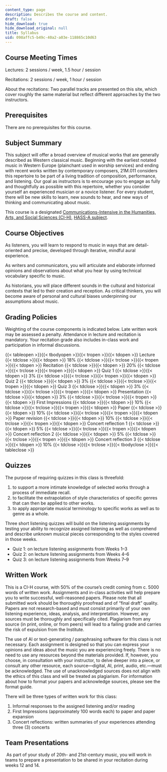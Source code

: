 ```yaml
---
content_type: page
description: Describes the course and content.
draft: false
hide_download: true
hide_download_original: null
title: Syllabus
uid: 098affc5-b49c-40a2-a03e-118865c10d63
---
```

## Course Meeting Times

Lectures: 2 sessions / week, 1.5 hour / session

Recitations: 2 sessions / week, 1 hour / session

About the recitations: Two parallel tracks are presented on this site, which cover roughly the same material but reflect different approaches by the two instructors.

## Prerequisites

There are no prerequisites for this course.

## Subject Summary

This subject will offer a broad overview of musical works that are generally described as Western classical music. Beginning with the earliest notated music in Western Europe (plainchant used in worship services) and ending with recent works written by contemporary composers, 21M.011 considers this repertoire to be part of a living tradition of composition, performance, and listening. Our goal as instructors is to encourage you to engage as fully and thoughtfully as possible with this repertoire, whether you consider yourself an experienced musician or a novice listener. For every student, there will be new skills to learn, new sounds to hear, and new ways of thinking and communicating about music.

This course is a designated [Communications-Intensive in the Humanities, Arts, and Social Sciences (CI-H)](https://registrar.mit.edu/registration-academics/academic-requirements/communication-requirement/ci-hhw-subjects), [HASS-A subject](https://registrar.mit.edu/registration-academics/academic-requirements/hass-requirement).

## Course Objectives

As listeners, you will learn to respond to music in ways that are detail-oriented and precise, developed through iterative, mindful aural experience. 

As writers and communicators, you will articulate and elaborate informed opinions and observations about what you hear by using technical vocabulary specific to music. 

As historians, you will place different sounds in the cultural and historical contexts that led to their creation and reception. As critical thinkers, you will become aware of personal and cultural biases underpinning our assumptions about music.

## Grading Policies

Weighting of the course components is indicated below. Late written work may be assessed a penalty. Attendance in lecture and recitation is mandatory. Your recitation grade also includes in-class work and participation in informal discussions.

{{< tableopen >}}{{< tbodyopen >}}{{< tropen >}}{{< tdopen >}}
Lecture
{{< tdclose >}}{{< tdopen >}}
18%
{{< tdclose >}}{{< trclose >}}{{< tropen >}}{{< tdopen >}}
Recitation
{{< tdclose >}}{{< tdopen >}}
20%
{{< tdclose >}}{{< trclose >}}{{< tropen >}}{{< tdopen >}}
Quiz 1
{{< tdclose >}}{{< tdopen >}}
3%
{{< tdclose >}}{{< trclose >}}{{< tropen >}}{{< tdopen >}}
Quiz 2
{{< tdclose >}}{{< tdopen >}}
3%
{{< tdclose >}}{{< trclose >}}{{< tropen >}}{{< tdopen >}}
Quiz 3
{{< tdclose >}}{{< tdopen >}}
3%
{{< tdclose >}}{{< trclose >}}{{< tropen >}}{{< tdopen >}}
Presentation
{{< tdclose >}}{{< tdopen >}}
3%
{{< tdclose >}}{{< trclose >}}{{< tropen >}}{{< tdopen >}}
First Impressions
{{< tdclose >}}{{< tdopen >}}
10%
{{< tdclose >}}{{< trclose >}}{{< tropen >}}{{< tdopen >}}
Paper
{{< tdclose >}}{{< tdopen >}}
10%
{{< tdclose >}}{{< trclose >}}{{< tropen >}}{{< tdopen >}}
Paper revision
{{< tdclose >}}{{< tdopen >}}
10%
{{< tdclose >}}{{< trclose >}}{{< tropen >}}{{< tdopen >}}
Concert reflection 1
{{< tdclose >}}{{< tdopen >}}
5%
{{< tdclose >}}{{< trclose >}}{{< tropen >}}{{< tdopen >}}
Concert reflection 2
{{< tdclose >}}{{< tdopen >}}
5%
{{< tdclose >}}{{< trclose >}}{{< tropen >}}{{< tdopen >}}
Concert reflection 3
{{< tdclose >}}{{< tdopen >}}
10%
{{< tdclose >}}{{< trclose >}}{{< tbodyclose >}}{{< tableclose >}}

## Quizzes

The purpose of requiring quizzes in this class is threefold:

1. to support a more intimate knowledge of selected works through a process of immediate recall.
2. to facilitate the extrapolation of style characteristics of specific genres that can then be applied to other works.
3. to apply appropriate musical terminology to specific works as well as to genre as a whole.

Three short listening quizzes will build on the listening assignments by testing your ability to recognize assigned listening as well as comprehend and describe unknown musical pieces corresponding to the styles covered in those weeks.

- Quiz 1: on lecture listening assignments from Weeks 1–3
- Quiz 2: on lecture listening assignments from Weeks 4–6
- Quiz 3: on lecture listening assignments from Weeks 7–9

## Written Work

This is a CI-H course, with 50% of the course’s credit coming from c. 5000 words of written work. Assignments and in-class activities will help prepare you to write successful, well-reasoned papers. Please note that all submitted work should be thoroughly proofread and of “final draft” quality. Papers are not research-based and must consist primarily of your own listening experience, ideas, analysis, and interpretation. However, any sources must be thoroughly and specifically cited. Plagiarism from any source (in print, online, or from peers) will lead to a failing grade and carries the risk of expulsion from the Institute.

The use of AI or text-generating / paraphrasing software for this class is not necessary. Each assignment is designed so that you can express your opinions and ideas about the music you are experiencing freely. There is no need to use any resources beyond the materials provided. If, however, you choose, in consultation with your instructor, to delve deeper into a piece, or consult any other resource, each source—digital, AI, print, audio, etc.—must be acknowledged. The use of unacknowledged sources does not align with the ethics of this class and will be treated as plagiarism. For information about how to format your papers and acknowledge sources, please see the format guide.

There will be three types of written work for this class:

1. Informal responses to the assigned listening and/or reading
2. First Impressions (approximately 100 words each) to paper and paper expansion
3. Concert reflections: written summaries of your experiences attending three (3) concerts

## Team Presentations

 As part of your study of 20th- and 21st-century music, you will work in teams to prepare a presentation to be shared in your recitation during weeks 12 and 14.